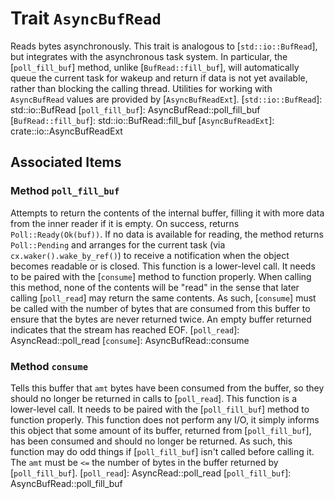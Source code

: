 # Trait `AsyncBufRead`

Reads bytes asynchronously.
This trait is analogous to [`std::io::BufRead`], but integrates with
the asynchronous task system. In particular, the [`poll_fill_buf`] method,
unlike [`BufRead::fill_buf`], will automatically queue the current task for wakeup
and return if data is not yet available, rather than blocking the calling
thread.
Utilities for working with `AsyncBufRead` values are provided by
[`AsyncBufReadExt`].
[`std::io::BufRead`]: std::io::BufRead
[`poll_fill_buf`]: AsyncBufRead::poll_fill_buf
[`BufRead::fill_buf`]: std::io::BufRead::fill_buf
[`AsyncBufReadExt`]: crate::io::AsyncBufReadExt

## Associated Items

### Method `poll_fill_buf`

Attempts to return the contents of the internal buffer, filling it with more data
from the inner reader if it is empty.
On success, returns `Poll::Ready(Ok(buf))`.
If no data is available for reading, the method returns
`Poll::Pending` and arranges for the current task (via
`cx.waker().wake_by_ref()`) to receive a notification when the object becomes
readable or is closed.
This function is a lower-level call. It needs to be paired with the
[`consume`] method to function properly. When calling this
method, none of the contents will be "read" in the sense that later
calling [`poll_read`] may return the same contents. As such, [`consume`] must
be called with the number of bytes that are consumed from this buffer to
ensure that the bytes are never returned twice.
An empty buffer returned indicates that the stream has reached EOF.
[`poll_read`]: AsyncRead::poll_read
[`consume`]: AsyncBufRead::consume

### Method `consume`

Tells this buffer that `amt` bytes have been consumed from the buffer,
so they should no longer be returned in calls to [`poll_read`].
This function is a lower-level call. It needs to be paired with the
[`poll_fill_buf`] method to function properly. This function does
not perform any I/O, it simply informs this object that some amount of
its buffer, returned from [`poll_fill_buf`], has been consumed and should
no longer be returned. As such, this function may do odd things if
[`poll_fill_buf`] isn't called before calling it.
The `amt` must be `<=` the number of bytes in the buffer returned by
[`poll_fill_buf`].
[`poll_read`]: AsyncRead::poll_read
[`poll_fill_buf`]: AsyncBufRead::poll_fill_buf

